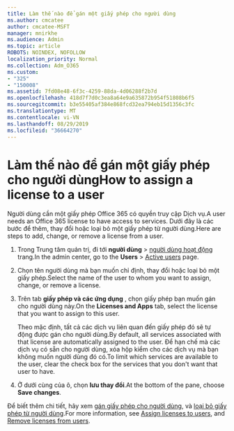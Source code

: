 ```yaml
---
title: Làm thế nào để gán một giấy phép cho người dùng
ms.author: cmcatee
author: cmcatee-MSFT
manager: mnirkhe
ms.audience: Admin
ms.topic: article
ROBOTS: NOINDEX, NOFOLLOW
localization_priority: Normal
ms.collection: Adm_O365
ms.custom:
- "325"
- "150008"
ms.assetid: 7fd08e48-6f3c-4259-88da-4d06288f2b7d
ms.openlocfilehash: 418d7f7d0c3ea8a64e9a635872b954f51808b6f5
ms.sourcegitcommit: b3e55405af384e868fcd32ea794eb15d1356c3fc
ms.translationtype: MT
ms.contentlocale: vi-VN
ms.lasthandoff: 08/29/2019
ms.locfileid: "36664270"
---
```

# <a name="how-to-assign-a-license-to-a-user"></a><span data-ttu-id="d6358-102">Làm thế nào để gán một giấy phép cho người dùng</span><span class="sxs-lookup"><span data-stu-id="d6358-102">How to assign a license to a user</span></span>

<span data-ttu-id="d6358-103">Người dùng cần một giấy phép Office 365 có quyền truy cập Dịch vụ.</span><span class="sxs-lookup"><span data-stu-id="d6358-103">A user needs an Office 365 license to have access to services.</span></span> <span data-ttu-id="d6358-104">Dưới đây là các bước để thêm, thay đổi hoặc loại bỏ một giấy phép từ người dùng.</span><span class="sxs-lookup"><span data-stu-id="d6358-104">Here are steps to add, change, or remove a license from a user.</span></span>
  
1. <span data-ttu-id="d6358-105">Trong Trung tâm quản trị, đi tới **người dùng** \> [người dùng hoạt động](https://go.microsoft.com/fwlink/p/?linkid=834822) trang.</span><span class="sxs-lookup"><span data-stu-id="d6358-105">In the admin center, go to the **Users** \> [Active users](https://go.microsoft.com/fwlink/p/?linkid=834822) page.</span></span>

2. <span data-ttu-id="d6358-106">Chọn tên người dùng mà bạn muốn chỉ định, thay đổi hoặc loại bỏ một giấy phép.</span><span class="sxs-lookup"><span data-stu-id="d6358-106">Select the name of the user to whom you want to assign, change, or remove a license.</span></span>

3. <span data-ttu-id="d6358-107">Trên tab **giấy phép và các ứng dụng** , chọn giấy phép bạn muốn gán cho người dùng này.</span><span class="sxs-lookup"><span data-stu-id="d6358-107">On the **Licenses and Apps** tab, select the license that you want to assign to this user.</span></span>

    <span data-ttu-id="d6358-108">Theo mặc định, tất cả các dịch vụ liên quan đến giấy phép đó sẽ tự động được gán cho người dùng.</span><span class="sxs-lookup"><span data-stu-id="d6358-108">By default, all services associated with that license are automatically assigned to the user.</span></span> <span data-ttu-id="d6358-109">Để hạn chế mà các dịch vụ có sẵn cho người dùng, xóa hộp kiểm cho các dịch vụ mà bạn không muốn người dùng đó có.</span><span class="sxs-lookup"><span data-stu-id="d6358-109">To limit which services are available to the user, clear the check box for the services that you don't want that user to have.</span></span>

4. <span data-ttu-id="d6358-110">Ở dưới cùng của ô, chọn **lưu thay đổi**.</span><span class="sxs-lookup"><span data-stu-id="d6358-110">At the bottom of the pane, choose **Save changes**.</span></span>

<span data-ttu-id="d6358-111">Để biết thêm chi tiết, hãy xem [gán giấy phép cho người dùng](https://docs.microsoft.com/office365/admin/subscriptions-and-billing/assign-licenses-to-users), và [loại bỏ giấy phép từ người dùng](https://docs.microsoft.com/office365/admin/subscriptions-and-billing/remove-licenses-from-users).</span><span class="sxs-lookup"><span data-stu-id="d6358-111">For more information, see [Assign licenses to users](https://docs.microsoft.com/office365/admin/subscriptions-and-billing/assign-licenses-to-users), and [Remove licenses from users](https://docs.microsoft.com/office365/admin/subscriptions-and-billing/remove-licenses-from-users).</span></span>